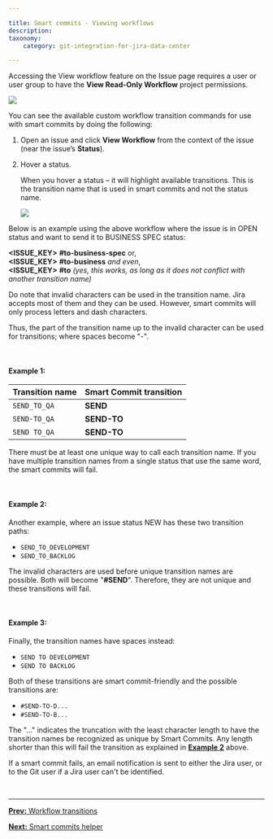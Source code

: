 ```yaml
---

title: Smart commits - Viewing workflows
description:
taxonomy:
    category: git-integration-for-jira-data-center

---
```


<div class="bbb-callout bbb--alert">
    <div class="irow">
    <div class="ilogobox">
        <span class="logoimg"></span>
    </div>
    <div class="imsgbox">
        Accessing the View workflow feature on the Issue page requires a user or user group to have the <b>View Read-Only Workflow</b> project permissions.
    </div>
    </div>
</div>


![](/wp-content/uploads/gij-gitserver-issue-page-view-workflow-sel.png)

You can see the available custom workflow transition commands for use with smart commits by doing the following:

1.  Open an issue and click **View Workflow** from the context of the issue (near the issue’s **Status**).

2.  Hover a status.

    When you hover a status – it will highlight available transitions. This is the transition name that is used in smart commits and not the status name.

    ![](/wp-content/uploads/gij-jira-workflow-hover-c.png)

Below is an example using the above workflow where the issue is in OPEN status and want to send it to BUSINESS SPEC status:

**<ISSUE\_KEY>** **#to-business-spec** or,<br>
**<ISSUE\_KEY>** **#to-business** _and even_,<br>
**<ISSUE\_KEY>** **#to** _(yes, this works, as long as it does not conflict with another transition name)_

Do note that invalid characters can be used in the transition name. Jira accepts most of them and they can be used. However, smart commits will only process letters and dash characters.

Thus, the part of the transition name up to the invalid character can be used for transitions; where spaces become "-".

&nbsp;

#### Example 1:

| Transition name | Smart Commit transition |
|:----------------|:------------------------|
| `SEND_TO_QA`    | **SEND**                |
| `SEND-TO_QA`    | **SEND-TO**             |
| `SEND TO_QA`    | **SEND-TO**             |

There must be at least one unique way to call each transition name. If you have multiple transition names from a single status that use the same word, the smart commits will fail.

&nbsp;

#### Example 2:

Another example, where an issue status NEW has these two transition paths:

*   `SEND_TO_DEVELOPMENT`
*   `SEND_TO_BACKLOG`
    
The invalid characters are used before unique transition names are possible. Both will become "**#SEND**". Therefore, they are not unique and these transitions will fail.

&nbsp;

#### Example 3:

Finally, the transition names have spaces instead:

*  `SEND TO DEVELOPMENT`
*  `SEND TO BACKLOG`

Both of these transitions are smart commit-friendly and the possible transitions are:

*   `#SEND-TO-D...`
*   `#SEND-TO-B...`

The "..." indicates the truncation with the least character length to have the transition names be recognized as unique by Smart Commits. Any length shorter than this will fail the transition as explained in [**Example 2**](#example-2) above.

<div class="bbb-callout bbb--info">
    <div class="irow">
    <div class="ilogobox">
        <span class="logoimg"></span>
    </div>
    <div class="imsgbox">
        If a smart commit fails, an email notification is sent to either the Jira user, or to the Git user if a Jira user can't be identified.
    </div>
    </div>
</div>

&nbsp;
* * *

[**Prev:** Workflow transitions](/git-integration-for-jira-data-center/workflow-transitions-gij-self-managed)

[**Next:** Smart commits helper](/git-integration-for-jira-data-center/smart-commits-helper-gij-self-managed)


